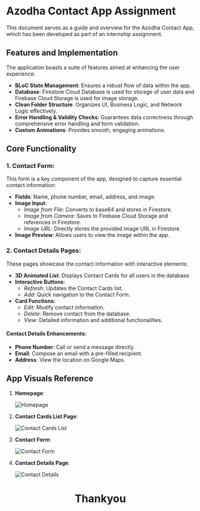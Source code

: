 # Azodha Contact App Assignment

This document serves as a guide and overview for the Azodha Contact App, which has been developed as part of an internship assignment.

## Features and Implementation

The application boasts a suite of features aimed at enhancing the user experience:

- **BLoC State Management**: Ensures a robust flow of data within the app.
- **Database**: Firestore Cloud Database is used for storage of user data and Firebase Cloud Storage is used for image storage.
- **Clean Folder Structure**: Organizes UI, Business Logic, and Network Logic effectively.
- **Error Handling & Validity Checks**: Guarantees data correctness through comprehensive error handling and form validation.
- **Custom Animations**: Provides smooth, engaging animations.

## Core Functionality

### 1. Contact Form:

This form is a key component of the app, designed to capture essential contact information:

- **Fields**: Name, phone number, email, address, and image.
- **Image Input**:
  - *Image from File*: Converts to base64 and stores in Firestore.
  - *Image from Camera*: Saves to Firebase Cloud Storage and references in Firestore.
  - *Image URL*: Directly stores the provided image URL in Firestore.
- **Image Preview**: Allows users to view the image within the app.

### 2. Contact Details Pages:

These pages showcase the contact information with interactive elements:

- **3D Animated List**: Displays Contact Cards for all users in the database.
- **Interactive Buttons**:
  - *Refresh*: Updates the Contact Cards list.
  - *Add*: Quick navigation to the Contact Form.
- **Card Functions**:
  - *Edit*: Modify contact information.
  - *Delete*: Remove contact from the database.
  - *View*: Detailed information and additional functionalities.

#### Contact Details Enhancements:

- **Phone Number**: Call or send a message directly.
- **Email**: Compose an email with a pre-filled recipient.
- **Address**: View the location on Google Maps.

## App Visuals Reference

1. **Homepage**:

   ![Homepage](https://github.com/AwadhootK/Azodha_Contact_App/assets/100119619/091c00d4-2b83-4443-9461-6f7684e314c1)
   

2. **Contact Cards List Page**:

   ![Contact Cards List](https://github.com/AwadhootK/Azodha_Contact_App/assets/100119619/347ba32e-d396-47da-8bc5-6b9574f87528)
   

3. **Contact Form**:
   
   ![Contact Form](https://github.com/AwadhootK/Azodha_Contact_App/assets/100119619/5e73b3da-807f-448b-bd2c-3a6bdf2d1ab9)
   

4. **Contact Details Page**:
   
   ![Contact Details](https://github.com/AwadhootK/Azodha_Contact_App/assets/100119619/4149e6ee-07dc-45fc-80cc-a72a9c98c637)

   

<h1 style="text-align: center;">Thankyou</h1>
